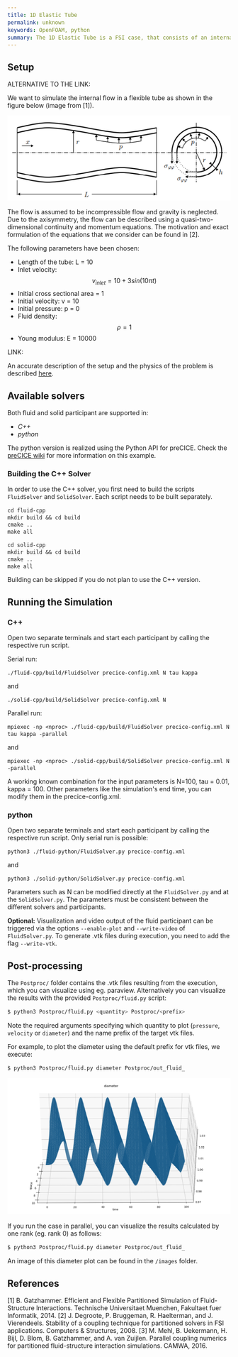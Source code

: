 ```yaml
---
title: 1D Elastic Tube
permalink: unknown
keywords: OpenFOAM, python
summary: The 1D Elastic Tube is a FSI case, that consists of an internal flow in a flexible tube. The flow is unsteady and incompressible. This tutorial contains C++ and Python variants of the fluid and solid solvers. Running the simulation takes just 1-2 minutes.  
---
```



## Setup

ALTERNATIVE TO THE LINK:

We want to simulate the internal flow in a flexible tube as shown in the figure below (image from [1]).

![FSI3 setup](images/setup.png)

The flow is assumed to be incompressible flow and gravity is neglected. Due to the axisymmetry, the flow can be described using a quasi-two-dimensional continuity and momentum equations. The motivation and exact formulation of the equations that we consider can be found in [2]. 

The following parameters have been chosen:
- Length of the tube: L = 10
- Inlet velocity: $$ v_{inlet} = 10 + 3 sin (10 \pi t) $$
- Initial cross sectional area = 1
- Initial velocity: v = 10
- Initial pressure: p = 0
- Fluid density: $$ \rho = 1 $$
- Young modulus: E = 10000

LINK:

An accurate description of the setup and the physics of the problem is described [here](https://github.com/precice/precice/wiki/1D-elastic-tube:-Case-Description). 

## Available solvers

Both fluid and solid participant are supported in:

* *C++*
* *python*

The python version is realized using the Python API for preCICE. Check the [preCICE wiki](https://github.com/precice/precice/wiki/1D-elastic-tube-using-the-Python-API) for more information on this example.

### Building the C++ Solver

In order to use the C++ solver, you first need to build the scripts `FluidSolver` and `SolidSolver`. Each script needs to be built separately.

```
cd fluid-cpp
mkdir build && cd build
cmake ..
make all
```

```
cd solid-cpp
mkdir build && cd build
cmake .. 
make all
```

Building can be skipped if you do not plan to use the C++ version.  

## Running the Simulation 

### C++

Open two separate terminals and start each participant by calling the respective run script. 

Serial run:

```
./fluid-cpp/build/FluidSolver precice-config.xml N tau kappa
```
and
```
./solid-cpp/build/SolidSolver precice-config.xml N
```
 
Parallel run:

```
mpiexec -np <nproc> ./fluid-cpp/build/FluidSolver precice-config.xml N tau kappa -parallel
```
and
```
mpiexec -np <nproc> ./solid-cpp/build/SolidSolver precice-config.xml N -parallel
```
A working known combination for the input parameters is N=100, tau = 0.01, kappa = 100. Other parameters like the simulation's end time, you can modify them in the precice-config.xml.

### python

Open two separate terminals and start each participant by calling the respective run script. Only serial run is possible:

```
python3 ./fluid-python/FluidSolver.py precice-config.xml 
```
and
```
python3 ./solid-python/SolidSolver.py precice-config.xml 
```
Parameters such as N can be modified directly at the `FluidSolver.py` and at the `SolidSolver.py`. The parameters must be consistent between the different solvers and participants. 

**Optional:** Visualization and video output of the fluid participant can be triggered via the options `--enable-plot` and `--write-video` of `FluidSolver.py`. To generate .vtk files during execution, you need to add the flag `--write-vtk`.

## Post-processing

The `Postproc/` folder contains the .vtk files resulting from the execution, which you can visualize using eg. paraview. Alternatively you can visualize the results with the provided `Postproc/fluid.py` script:

```bash
$ python3 Postproc/fluid.py <quantity> Postproc/<prefix>
```
Note the required arguments specifying which quantity to plot (`pressure`, `velocity` or `diameter`) and the name prefix of the target vtk files.

For example, to plot the diameter using the default prefix for vtk files, we execute:
```bash
$ python3 Postproc/fluid.py diameter Postproc/out_fluid_
```
![FSI3 setup](images/python.png)

If you run the case in parallel, you can visualize the results calculated by one rank (eg. rank 0) as follows:

```bash
$ python3 Postproc/fluid.py diameter Postproc/out_fluid_
```

An image of this diameter plot can be found in the `/images` folder.


## References

[1] B. Gatzhammer. Efficient and Flexible Partitioned Simulation of Fluid-Structure Interactions. Technische Universitaet Muenchen, Fakultaet fuer Informatik, 2014.
[2] J. Degroote, P. Bruggeman, R. Haelterman, and J. Vierendeels. Stability of a coupling technique
for partitioned solvers in FSI applications. Computers & Structures, 2008.
[3] M. Mehl, B. Uekermann, H. Bijl, D. Blom, B. Gatzhammer, and A. van Zuijlen.
Parallel coupling numerics for partitioned fluid-structure interaction simulations. CAMWA, 2016.  





